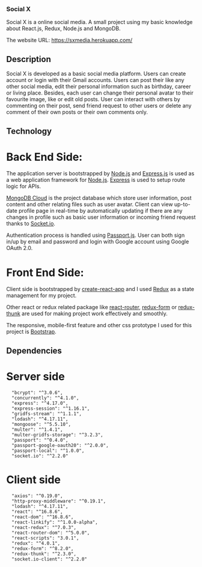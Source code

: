 ### Social X
Social X is a online social media. A small project using my basic knowledge about React.js, Redux, Node.js and MongoDB.

The website URL: https://sxmedia.herokuapp.com/

## Description
Social X is developed as a basic social media platform. Users can create account or login with their Gmail accounts. 
Users can post their like any other social media, edit their personal information such as birthday, career or living place. Besides, each user can change their personal avatar to their favourite image, like or edit old posts.
User can interact with others by commenting on their post, send friend request to other users or delete any comment of their own posts or their own comments only.

## Technology
# Back End Side: 
The application server is bootstrapped by [Node.js](https://nodejs.org/en/) and [Express.js](https://expressjs.com/) is used as a web application framework for [Node.js](https://nodejs.org/en/). [Express](https://expressjs.com/) is used to setup route logic for APIs.

[MongoDB Cloud](https://www.mongodb.com/) is the project database which store user information, post content and other relating files such as user avatar. Client can view up-to-date profile page in real-time by automatically updating if there are any changes in profile such as basic user information or incoming friend request thanks to [Socket.io](https://socket.io/).

Authentication process is handled using [Passport.js](http://www.passportjs.org/). User can both sign in/up by email and password and login with Google account using Google OAuth 2.0.

# Front End Side: 
Client side is bootstrapped by [create-react-app](https://github.com/facebook/create-react-app) and I used [Redux](https://redux.js.org/) as a state management for my project.

Other react or redux related package like [react-router](https://reacttraining.com/react-router/web/guides/quick-start), [redux-form](https://redux-form.com/8.2.2/) or [redux-thunk](https://github.com/reduxjs/redux-thunk) are used for making project work effectively and smoothly.

The responsive, mobile-first feature and other css prototype I used for this project is [Bootstrap](https://getbootstrap.com/).

## Dependencies
# Server side
```
  "bcrypt": "^3.0.6",
  "concurrently": "^4.1.0",
  "express": "^4.17.0",
  "express-session": "^1.16.1",
  "gridfs-stream": "^1.1.1",
  "lodash": "^4.17.11",
  "mongoose": "^5.5.10",
  "multer": "^1.4.1",
  "multer-gridfs-storage": "^3.2.3",
  "passport": "^0.4.0",
  "passport-google-oauth20": "^2.0.0",
  "passport-local": "^1.0.0",
  "socket.io": "^2.2.0"
```

# Client side
```
  "axios": "^0.19.0",
  "http-proxy-middleware": "^0.19.1",
  "lodash": "^4.17.11",
  "react": "^16.8.6",
  "react-dom": "^16.8.6",
  "react-linkify": "^1.0.0-alpha",
  "react-redux": "^7.0.3",
  "react-router-dom": "^5.0.0",
  "react-scripts": "3.0.1",
  "redux": "^4.0.1",
  "redux-form": "^8.2.0",
  "redux-thunk": "^2.3.0",
  "socket.io-client": "^2.2.0"
```
